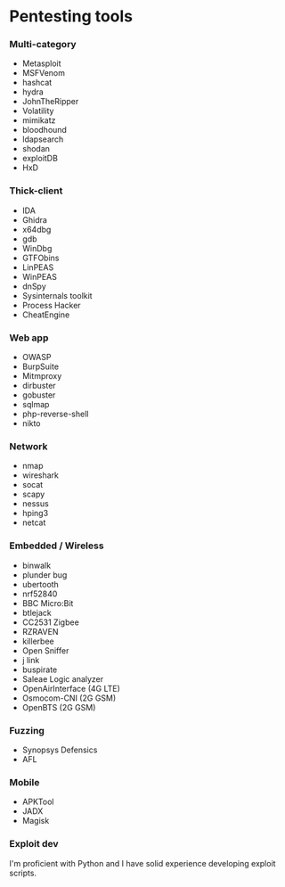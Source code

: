# Pentesting tools

### Multi-category
- Metasploit
- MSFVenom
- hashcat
- hydra
- JohnTheRipper
- Volatility
- mimikatz
- bloodhound
- ldapsearch
- shodan
- exploitDB
- HxD

### Thick-client
- IDA
- Ghidra
- x64dbg
- gdb
- WinDbg
- GTFObins
- LinPEAS
- WinPEAS
- dnSpy
- Sysinternals toolkit
- Process Hacker
- CheatEngine

### Web app
- OWASP
- BurpSuite
- Mitmproxy
- dirbuster
- gobuster
- sqlmap
- php-reverse-shell
- nikto

### Network
- nmap
- wireshark
- socat
- scapy
- nessus
- hping3
- netcat

### Embedded / Wireless
- binwalk
- plunder bug
- ubertooth
- nrf52840
- BBC Micro:Bit
- btlejack
- CC2531 Zigbee
- RZRAVEN
- killerbee
- Open Sniffer
- j link
- buspirate
- Saleae Logic analyzer
- OpenAirInterface (4G LTE)
- Osmocom-CNI (2G GSM)
- OpenBTS (2G GSM)

### Fuzzing
- Synopsys Defensics
- AFL

### Mobile
- APKTool
- JADX
- Magisk

### Exploit dev
I'm proficient with Python and I have solid experience developing exploit scripts.
